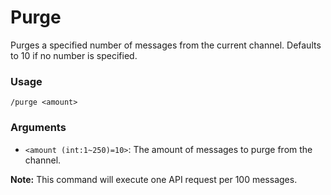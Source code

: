# Purge

Purges a specified number of messages from the current channel. Defaults to 10 if no number is specified.

### Usage

`/purge <amount>`

### Arguments
- `<amount (int:1~250)=10>`: The amount of messages to purge from the channel.

**Note:** This command will execute one API request per 100 messages.